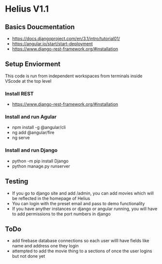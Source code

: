 # Helius V1.1

## Basics Doucmentation
- https://docs.djangoproject.com/en/3.1/intro/tutorial01/
- https://angular.io/start/start-deployment
- https://www.django-rest-framework.org/#installation

## Setup Enviorment
This code is run from independent workspaces from terminals inside VScode at the top level

### Install REST
- https://www.django-rest-framework.org/#installation
### Install and run Agular
- npm install -g @angular/cli
- ng add @angular/fire
- ng serve

### Install and run Django
- python -m pip install Django
- python manage.py runserver



## Testing
- If you go to django site and add /admin, you can add movies which will be reflected in the homepage of Helius
- You can login with the preset email and pass to demo functionality
- If you have anyther instances or django or angular running, you will have to add permissions to the port numbers in django

## ToDo
- add firebase database connections so each user willl have fields like name and address one they login
- attempted to add the movie thing to a sections of once the user logins but not done yet

